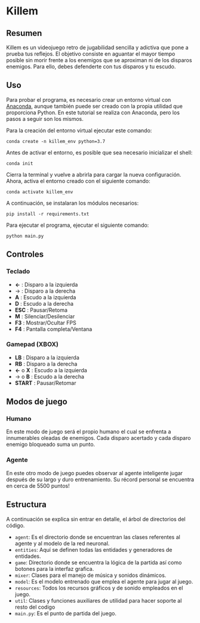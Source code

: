 # Killem

## Resumen

Killem es un videojuego retro de jugabilidad sencilla y adictiva que pone a prueba tus reflejos. El objetivo consiste en aguantar el mayor tiempo posible sin morir frente a los enemigos que se aproximan ni de los disparos enemigos. Para ello, debes defenderte con tus disparos y tu escudo.

## Uso

Para probar el programa, es necesario crear un entorno virtual con [Anaconda](https://www.anaconda.com/), aunque también puede ser creado con la propia utilidad que proporciona Python. En este tutorial se realiza con Anaconda, pero los pasos a seguir son los mismos.

Para la creación del entorno virtual ejecutar este comando:

```
conda create -n killem_env python=3.7
```

Antes de activar el entorno, es posible que sea necesario inicializar el shell:

```
conda init
```

Cierra la terminal y vuelve a abrirla para cargar la nueva configuración. Ahora, activa el entorno creado con el siguiente comando:

```
conda activate killem_env
```

A continuación, se instalaran los módulos necesarios:

```
pip install -r requirements.txt
```

Para ejecutar el programa, ejecutar el siguiente comando:

```
python main.py
```

## Controles

### Teclado

* **←** : Disparo a la izquierda
* → : Disparo a la derecha
* **A**  : Escudo a la izquierda
* **D**  : Escudo a la derecha
* **ESC** : Pausar/Retoma
* **M** : Silenciar/Desilenciar
* **F3** : Mostrar/Ocultar FPS
* **F4** : Pantalla completa/Ventana

### Gamepad (XBOX)

* **LB** : Disparo a la izquierda
* **RB** : Disparo a la derecha
* **←** o **X** : Escudo a la izquierda
* → o **B** : Escudo a la derecha
* **START** : Pausar/Retomar

## Modos de juego

### Humano

En este modo de juego será el propio humano el cual se enfrenta a innumerables oleadas de enemigos. Cada disparo acertado y cada disparo enemigo bloqueado suma un punto.

### Agente

En este otro modo de juego puedes observar al agente inteligente jugar después de su largo y duro entrenamiento. Su récord personal se encuentra en cerca de 5500 puntos!

## Estructura

A continuación se explica sin entrar en detalle, el árbol de directorios del código.

* `agent`: Es el directorio donde se encuentran las clases referentes al agente y al modelo de la red neuronal.
* `entities`: Aquí se definen todas las entidades y generadores de entidades.
* `game`: Directorio donde se encuentra la lógica de la partida así como botones para la interfaz grafica.
* `mixer`: Clases para el manejo de música y sonidos dinámicos.
* `model`: Es el modelo entrenado que emplea el agente para jugar al juego.
* `resources`: Todos los recursos gráficos y de sonido empleados en el juego.
* `util`: Clases y funciones auxiliares de utilidad para hacer soporte al resto del codigo
* `main.py`: Es el punto de partida del juego.